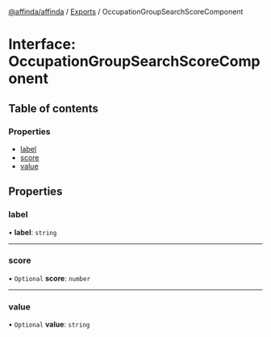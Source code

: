 [@affinda/affinda](../README.md) / [Exports](../modules.md) / OccupationGroupSearchScoreComponent

# Interface: OccupationGroupSearchScoreComponent

## Table of contents

### Properties

- [label](OccupationGroupSearchScoreComponent.md#label)
- [score](OccupationGroupSearchScoreComponent.md#score)
- [value](OccupationGroupSearchScoreComponent.md#value)

## Properties

### label

• **label**: `string`

___

### score

• `Optional` **score**: `number`

___

### value

• `Optional` **value**: `string`
